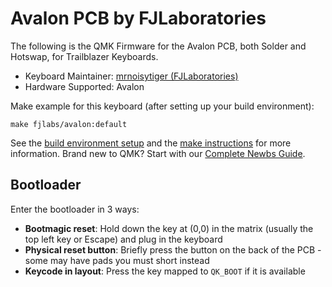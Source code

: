 # Avalon PCB by FJLaboratories

The following is the QMK Firmware for the Avalon PCB, both Solder and Hotswap, for Trailblazer Keyboards.

* Keyboard Maintainer: [mrnoisytiger (FJLaboratories)](https://github.com/mrnoisytiger)
* Hardware Supported: Avalon

Make example for this keyboard (after setting up your build environment):

    make fjlabs/avalon:default

See the [build environment setup](https://docs.qmk.fm/#/getting_started_build_tools) and the [make instructions](https://docs.qmk.fm/#/getting_started_make_guide) for more information. Brand new to QMK? Start with our [Complete Newbs Guide](https://docs.qmk.fm/#/newbs).

## Bootloader

Enter the bootloader in 3 ways:

* **Bootmagic reset**: Hold down the key at (0,0) in the matrix (usually the top left key or Escape) and plug in the keyboard
* **Physical reset button**: Briefly press the button on the back of the PCB - some may have pads you must short instead
* **Keycode in layout**: Press the key mapped to `QK_BOOT` if it is available
